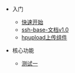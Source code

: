 - 入门

  - [快速开始](quick-start)
  - [ssh-base-文档v1.0](ssh-base)
  - [hpupload上传组件](hpupload-quick-start)
- 核心功能

  - [测试一](test-1)


